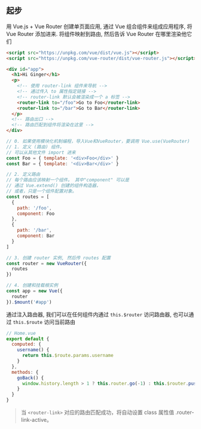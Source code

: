 ## 起步

用 Vue.js + Vue Router 创建单页面应用, 通过 Vue 组合组件来组成应用程序, 将 Vue Router 添加进来. 将组件映射到路由, 然后告诉 Vue Router 在哪里渲染他它们

```html
<script src="https://unpkg.com/vue/dist/vue.js"></script>
<script src="https://unpkg.com/vue-router/dist/vue-router.js"></script>

<div id="app">
  <h1>Hi Ginger</h1>
  <p>
    <!-- 使用 router-link 组件来导航 -->
    <!-- 通过传入 to 属性指定链接 -->
    <!-- router-link 默认会被渲染成一个 a 标签 -->
    <router-link to="/foo">Go to Foo</router-link>
    <router-link to="/bar">Go to Bar</router-link>
  </p>
  <!-- 路由出口 -->
  <!-- 路由匹配到组件将渲染在这里 -->
</div>
```

```js
// 0. 如果使用模块化机制编程，导入Vue和VueRouter，要调用 Vue.use(VueRouter)
// 1. 定义 (路由) 组件。
// 可以从其他文件 import 进来
const Foo = { template: '<div>Foo</div>' }
const Bar = { template: '<div>Bar</div>' }

// 2. 定义路由
// 每个路由应该映射一个组件。 其中"component" 可以是
// 通过 Vue.extend() 创建的组件构造器，
// 或者，只是一个组件配置对象。
const routes = [
  {
    path: '/foo',
    component: Foo
  },
  {
    path: '/bar',
    component: Bar
  }
]

// 3. 创建 router 实例, 然后传 routes 配置
const router = new VueRouter({
  routes
})

// 4. 创建和挂载根实例
const app = new Vue({
  router
}).$mount('#app')
```

通过注入路由器, 我们可以在任何组件内通过 `this.$router` 访问路由器, 也可以通过 `this.$route` 访问当前路由

```js
// Home.vue
export default {
  computed: {
    username() {
      return this.$route.params.username
    }
  },
  methods: {
    goBack() {
      window.history.length > 1 ? this.router.go(-1) : this.$router.push('/')
    }
  }
}
```

> 当 `<router-link>` 对应的路由匹配成功，将自动设置 class 属性值 .router-link-active。
